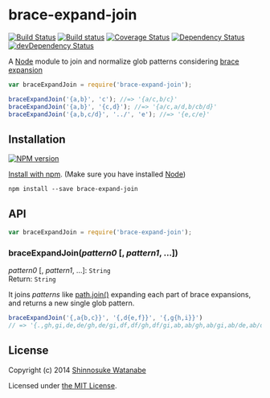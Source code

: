 # brace-expand-join

[![Build Status](https://travis-ci.org/shinnn/node-brace-expand-join.svg?branch=master)](https://travis-ci.org/shinnn/node-brace-expand-join)
[![Build status](https://ci.appveyor.com/api/projects/status/57c2s0eqfq6ro65g)](https://ci.appveyor.com/project/ShinnosukeWatanabe/node-brace-expand-join)
[![Coverage Status](https://img.shields.io/coveralls/shinnn/node-brace-expand-join.svg)](https://coveralls.io/r/shinnn/node-brace-expand-join)
[![Dependency Status](https://david-dm.org/shinnn/node-brace-expand-join.svg)](https://david-dm.org/shinnn/node-brace-expand-join)
[![devDependency Status](https://david-dm.org/shinnn/node-brace-expand-join/dev-status.svg)](https://david-dm.org/shinnn/node-brace-expand-join#info=devDependencies)

A [Node][node] module to join and normalize glob patterns considering [brace expansion](https://www.gnu.org/software/bash/manual/html_node/Brace-Expansion.html)

```javascript
var braceExpandJoin = require('brace-expand-join');

braceExpandJoin('{a,b}', 'c'); //=> '{a/c,b/c}'
braceExpandJoin('{a,b}', '{c,d}'); //=> '{a/c,a/d,b/cb/d}'
braceExpandJoin('{a,b,c/d}', '../', 'e'); //=> '{e,c/e}'
```

## Installation

[![NPM version](https://badge.fury.io/js/brace-expand-join.svg)](https://www.npmjs.org/package/brace-expand-join)

[Install with npm](https://www.npmjs.org/doc/cli/npm-install.html). (Make sure you have installed [Node][node])

```
npm install --save brace-expand-join
```

## API

```javascript
var braceExpandJoin = require('brace-expand-join');
```

### braceExpandJoin(*pattern0* [, *pattern1*, ...])

*pattern0* [, *pattern1*, ...]: `String`  
Return: `String`

It joins *patterns* like [path.join()](http://nodejs.org/api/path.html#path_path_join_path1_path2) expanding each part of brace expansions, and returns a new single glob pattern.

```javascript
braceExpandJoin('{,a{b,c}}', '{,d{e,f}}', '{,g{h,i}}')
// => '{.,gh,gi,de,de/gh,de/gi,df,df/gh,df/gi,ab,ab/gh,ab/gi,ab/de,ab/de/gh,ab/de/gi,ab/df,ab/df/gh,ab/df/gi,ac,ac/gh,ac/gi,ac/de,ac/de/gh,ac/de/gi,ac/df,ac/df/gh,ac/df/gi}'
```

## License

Copyright (c) 2014 [Shinnosuke Watanabe](https://github.com/shinnn)

Licensed under [the MIT License](./LICENSE).

[node]: http://nodejs.org/
